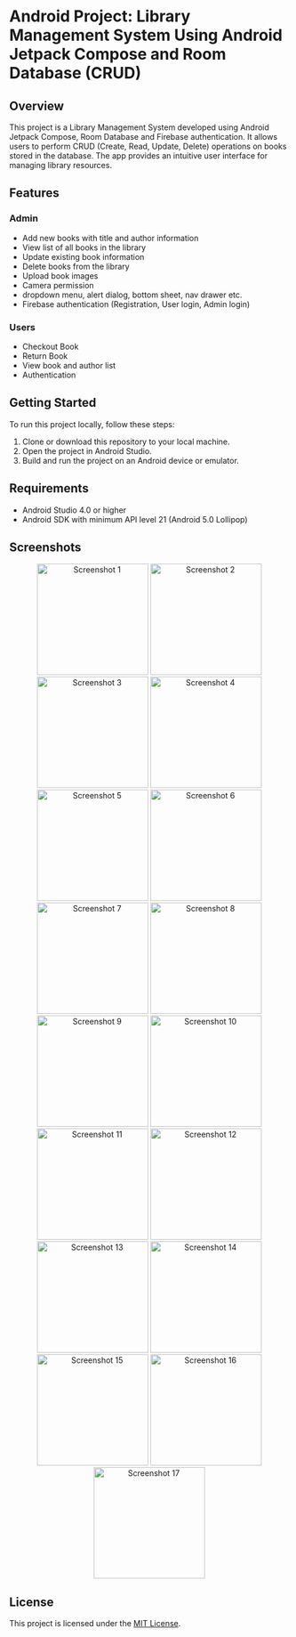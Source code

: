 # Android Project: Library Management System Using Android Jetpack Compose and Room Database (CRUD)


## Overview

This project is a Library Management System developed using Android Jetpack Compose, Room Database and Firebase authentication. It allows users to perform CRUD (Create, Read, Update, Delete) operations on books stored in the database. The app provides an intuitive user interface for managing library resources.

## Features

### Admin
- Add new books with title and author information
- View list of all books in the library
- Update existing book information
- Delete books from the library
- Upload book images
- Camera permission
- dropdown menu, alert dialog, bottom sheet, nav drawer etc.
- Firebase authentication (Registration, User login, Admin login)

### Users
- Checkout Book
- Return Book
- View book and author list
- Authentication

## Getting Started

To run this project locally, follow these steps:

1. Clone or download this repository to your local machine.
2. Open the project in Android Studio.
3. Build and run the project on an Android device or emulator.

## Requirements

- Android Studio 4.0 or higher
- Android SDK with minimum API level 21 (Android 5.0 Lollipop)

## Screenshots

<div align="center">
    <img src="images/Screenshot from 2024-05-10 22-10-59.png" width="200" alt="Screenshot 1">
    <img src="images/Screenshot from 2024-05-10 22-11-17.png" width="200" alt="Screenshot 2">
    <img src="images/Screenshot from 2024-05-10 22-22-17.png" width="200" alt="Screenshot 3">
    <img src="images/Screenshot from 2024-05-10 22-26-18.png" width="200" alt="Screenshot 4">
</div>

<div align="center">
    <img src="images/Screenshot from 2024-05-10 22-35-35.png" width="200" alt="Screenshot 5">
    <img src="images/Screenshot from 2024-05-10 22-40-22.png" width="200" alt="Screenshot 6">
    <img src="images/Screenshot from 2024-05-10 22-41-27.png" width="200" alt="Screenshot 7">
    <img src="images/Screenshot from 2024-05-10 22-42-38.png" width="200" alt="Screenshot 8">
</div>

<div align="center">
    <img src="images/Screenshot from 2024-05-10 22-43-20.png" width="200" alt="Screenshot 9">
    <img src="images/Screenshot from 2024-05-10 22-43-42.png" width="200" alt="Screenshot 10">
    <img src="images/Screenshot from 2024-05-10 22-44-27.png" width="200" alt="Screenshot 11">
    <img src="images/Screenshot from 2024-05-10 22-44-38.png" width="200" alt="Screenshot 12">
</div>

<div align="center">
    <img src="images/Screenshot from 2024-05-10 22-45-35.png" width="200" alt="Screenshot 13">
    <img src="images/Screenshot from 2024-05-10 22-46-32.png" width="200" alt="Screenshot 14">
    <img src="images/Screenshot from 2024-05-10 22-46-58.png" width="200" alt="Screenshot 15">
    <img src="images/Screenshot from 2024-05-10 22-53-47.png" width="200" alt="Screenshot 16">
</div>

<div align="center">
    <img src="images/firebaseAuth.PNG" width="200" alt="Screenshot 17">
</div>



## License

This project is licensed under the [MIT License](./LICENSE).

